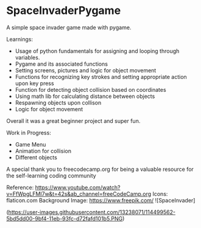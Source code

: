 # SpaceInvaderPygame

A simple space invader game made with pygame. 

Learnings:

- Usage of python fundamentals for assigning and looping through variables.
- Pygame and its associated functions
- Setting screens, pictures and logic for object movement
- Functions for recognizing key strokes and setting appropriate action upon key press
- Function for detecting object collision based on coordinates
- Using math lib for calculating distance between objects
- Respawning objects upon collison
- Logic for object movement

Overall it was a great beginner project and super fun.

Work in Progress:
- Game Menu
- Animation for collision
- Different objects 

A special thank you to freecodecamp.org for being a valuable resource for the self-learning coding community

Reference: https://www.youtube.com/watch?v=FfWpgLFMI7w&t=42s&ab_channel=freeCodeCamp.org
Icons: flaticon.com
Background Image: https://www.freepik.com/
![SpaceInvader]


(https://user-images.githubusercontent.com/13238071/114499562-5bd5dd00-9bf4-11eb-93fc-d72fafd101b5.PNG)
